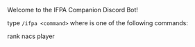 ﻿Welcome to the IFPA Companion Discord Bot!

type `/ifpa <command>` where <command> is one of the following commands:

rank
nacs
player